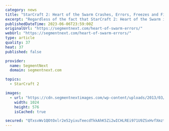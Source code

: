 ```yaml
---
category: news
title: "StarCraft 2: Heart of the Swarm Crashes, Errors, Freezes and Fixes"
excerpt: "Regardless of the fact that StarCraft 2: Heart of the Swarm is not a full-fledged game and just an expansion, Starcraft 2 followers are crazy about it. When the original Starcraft 2 got released ..."
publishedDateTime: 2023-06-06T23:59:00Z
originalUrl: "https://segmentnext.com/heart-of-swarm-errors/"
webUrl: "https://segmentnext.com/heart-of-swarm-errors/"
type: article
quality: 37
heat: 37
published: false

provider:
  name: SegmentNext
  domain: segmentnext.com

topics:
  - StarCraft 2

images:
  - url: "https://cdn.segmentnextimages.com/wp-content/uploads/2013/03/StarcraftII-1024x576.jpg"
    width: 1024
    height: 576
    isCached: true

secured: "QTxsvWv1QOtOxlr2e52yixuTeecdTkkAhK5Zi2wICHLREi971U9ZSxHvfXmztgilFLr/Wgwsys5q5XwWYjK8ru2XUF7wot7KEgUjB1IHSb5n96mNXZqY8F5ujP4O2xYqpm/Y5lpjsP5ikol10/4fh47jnJZ1jn3HvHbaIpZ20izN/pkR25DWv+YITg4XngpOZKjSwSnutUfH8vHpDXxN/BB56/T9TS0mzpM4lDrdwIrhEUU5j317IgcEM9EtE3zQKE0GlsaR60mcxH5Pdmn27Rf5ZShncV/nMMYm/ZQzbO2I/GhigcV3xRGVIvT+vM4gLjSQPnF3YP/A5nCHu4GdhceusPTJliFA2XRNteLvEbE=;hkOTHamDe0Pp3yQybb0DnQ=="
---
```


